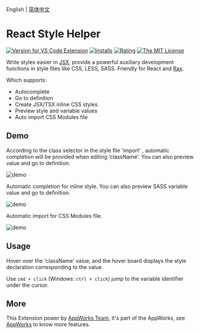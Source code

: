 English | [简体中文](https://github.com/appworks-lab/appworks/blob/master/extensions/style-helper/README.zh-CN.md)

# React Style Helper

[![Version for VS Code Extension](https://vsmarketplacebadge.apphb.com/version-short/iceworks-team.iceworks-style-helper.svg?logo=visual-studio-code)](https://marketplace.visualstudio.com/items?itemName=iceworks-team.iceworks-style-helper)
[![Installs](https://vsmarketplacebadge.apphb.com/installs-short/iceworks-team.iceworks-style-helper.svg)](https://marketplace.visualstudio.com/items?itemName=iceworks-team.iceworks-style-helper)
[![Rating](https://vsmarketplacebadge.apphb.com/rating-short/iceworks-team.iceworks-style-helper.svg)](https://marketplace.visualstudio.com/items?itemName=iceworks-team.iceworks-style-helper)
[![The MIT License](https://img.shields.io/badge/license-MIT-blue.svg)](http://opensource.org/licenses/MIT)

Write styles easier in [JSX](https://reactjs.org/docs/introducing-jsx.html), provide  a powerful auxiliary development functions in style files like CSS, LESS, SASS. Friendly for React and [Rax](https://rax.js.org/).

Which supports:

* Autocomplete
* Go to definition
* Create JSX/TSX inline CSS styles
* Preview style and variable values
* Auto import CSS Modules file

## Demo

According to the class selector in the style file 'import' , automatic completion will be provided when editing ‘className'. You can also preview value and go to definition.

![demo](https://img.alicdn.com/imgextra/i2/O1CN01fiRbHN1gY7XQOSAlk_!!6000000004153-1-tps-750-545.gif)

Automatic completion for inline style. You can also preview SASS variable value and go to definition.

![demo](https://img.alicdn.com/imgextra/i1/O1CN01eK13T81wvy0wwt2v5_!!6000000006371-1-tps-750-546.gif)

Automatic import for CSS Modules file.

![demo](https://img.alicdn.com/imgextra/i1/O1CN01vdcFLc1Uw8xTHUfLx_!!6000000002581-1-tps-1712-666.gif)

## Usage

Hover over the 'className' value, and the hover board displays the style declaration corresponding to the value.

Use `cmd + click` (Windows: `ctrl + click`) jump to the variable identifier under the cursor.

## More

This Extension power by [AppWorks Team](https://marketplace.visualstudio.com/publishers/iceworks-team), it's part of the AppWorks, see [AppWorks](https://marketplace.visualstudio.com/items?itemName=iceworks-team.iceworks) to know more features.
